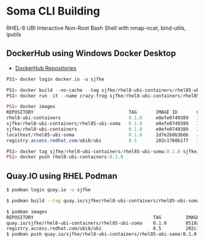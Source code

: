 # Soma CLI Building

RHEL-8 UBI Interactive Non-Root Bash Shell with nmap-ncat, bind-utils, iputils

## DockerHub using Windows Docker Desktop

* [DockerHub Repositories](https://docs.docker.com/docker-hub/repos/)

```powershell
PS1> docker login docker.io -u sjfke

PS1> docker build --no-cache --tag sjfke/rhel8-ubi-containers/rhel85-ubi-soma:0.1.0 -f ./Dockerfile $pwd
PS1> docker run -it --name crazy-frog sjfke/rhel8-ubi-containers/rhel85-ubi-soma:0.1.0

PS1> docker images
REPOSITORY                                   TAG       IMAGE ID       CREATED        SIZE
rhel8-ubi-containers                         0.1.0     e0efe0749389   2 hours ago    302MB
sjfke/rhel8-ubi-containers/rhel85-ubi-soma   0.1.0     e0efe0749389   2 hours ago    302MB
sjfke/rhel8-ubi-containers                   0.1.0     e0efe0749389   2 hours ago    302MB
localhost/rhel85-ubi-soma                    0.1.0     2d7e2b0b3b6b   46 hours ago   302MB
registry.access.redhat.com/ubi8/ubi          8.5       202c1768b1f7   3 months ago   216MB

PS1> docker tag sjfke/rhel8-ubi-containers/rhel85-ubi-soma:0.1.0 sjfke/rhel8-ubi-containers:0.1.0
PS1> docker push rhel8-ubi-containers:0.1.0
```
## Quay.IO using RHEL Podman

```bash
$ podman login quay.io -u sjfke

$ podman build --tag quay.io/sjfke/rhel8-ubi-containers/rhel85-ubi-soma:0.1.0 -f ./Dockerfile $PWD

$ podman images
REPOSITORY                                            TAG         IMAGE ID      CREATED        SIZE
quay.io/sjfke/rhel8-ubi-containers/rhel85-ubi-soma    0.1.0       0518a1f14b02  2 hours ago    321 MB
registry.access.redhat.com/ubi8/ubi                   8.5         202c1768b1f7  3 months ago   235 MB
$ podman push quay.io/sjfke/rhel8-ubi-containers/rhel85-ubi-soma:0.1.0
```
